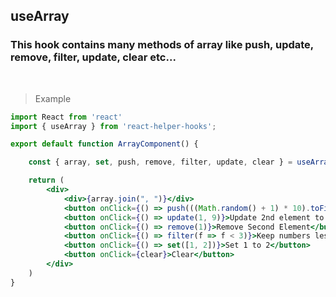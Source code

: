 ## useArray

### This hook contains many methods of array like push, update, remove, filter, update, clear etc...

<br />

> Example

```jsx
import React from 'react'
import { useArray } from 'react-helper-hooks';

export default function ArrayComponent() {

    const { array, set, push, remove, filter, update, clear } = useArray([1, 2, 3, 4, 5, 6])

    return (
        <div>
            <div>{array.join(", ")}</div>
            <button onClick={() => push(((Math.random() + 1) * 10).toFixed(0))}>Add random number</button>
            <button onClick={() => update(1, 9)}>Update 2nd element to 9</button>
            <button onClick={() => remove(1)}>Remove Second Element</button>
            <button onClick={() => filter(f => f < 3)}>Keep numbers less than 3</button>
            <button onClick={() => set([1, 2])}>Set 1 to 2</button>
            <button onClick={clear}>Clear</button>
        </div>
    )
}

```